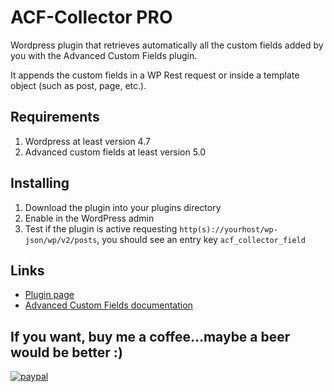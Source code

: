 # ACF-Collector PRO

Wordpress plugin that retrieves automatically all the custom fields added by you with the Advanced Custom Fields plugin.

It appends the custom fields in a WP Rest request or inside a template object (such as post, page, etc.).

## Requirements
1. Wordpress at least version 4.7
2. Advanced custom fields at least version 5.0

## Installing
1. Download the plugin into your plugins directory
2. Enable in the WordPress admin
3. Test if the plugin is active requesting `http(s)://yourhost/wp-json/wp/v2/posts`, you should see an entry key `acf_collector_field`

## Links
- [Plugin page](https://wordpress.org/plugin/acf-collector/)
- [Advanced Custom Fields documentation](https://www.advancedcustomfields.com/resources/)

## If you want, buy me a coffee...maybe a beer would be better :)

[![paypal](https://www.paypalobjects.com/en_US/i/btn/btn_donateCC_LG.gif)](https://www.paypal.me/stuzzo)

